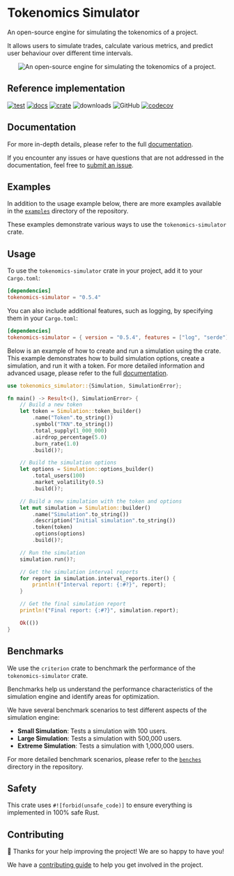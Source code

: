 # Tokenomics Simulator

An open-source engine for simulating the tokenomics of a project.

It allows users to simulate trades, calculate various metrics, and predict user behaviour over different time intervals.

<p align="center">
    <picture><img src="https://github.com/user-attachments/assets/d77a264c-8cc4-49b3-89dc-6197a176bdc8" alt="An open-source engine for simulating the tokenomics of a project." style="width:auto;"></picture>
</p>

## Reference implementation

[![test](https://github.com/slavik-pastushenko/tokenomics-simulator-rs/actions/workflows/test.yml/badge.svg)](https://github.com/slavik-pastushenko/tokenomics-simulator-rs/actions/workflows/test.yml)
[![docs](https://docs.rs/tokenomics-simulator/badge.svg)](https://docs.rs/tokenomics-simulator)
[![crate](https://img.shields.io/crates/v/tokenomics-simulator.svg)](https://crates.io/crates/tokenomics-simulator)
![downloads](https://img.shields.io/crates/d/tokenomics-simulator)
![GitHub](https://img.shields.io/github/license/slavik-pastushenko/tokenomics-simulator-rs)
[![codecov](https://codecov.io/gh/slavik-pastushenko/tokenomics-simulator-rs/graph/badge.svg?token=4MU5JOXW27)](https://codecov.io/gh/slavik-pastushenko/tokenomics-simulator-rs)

## Documentation

For more in-depth details, please refer to the full [documentation](https://docs.rs/tokenomics-simulator).

If you encounter any issues or have questions that are not addressed in the documentation, feel free to [submit an issue](https://github.com/slavik-pastushenko/tokenomics-simulator-rs/issues).

## Examples

In addition to the usage example below, there are more examples available in the [`examples`](https://github.com/slavik-pastushenko/tokenomics-simulator-rs/tree/main/examples) directory of the repository.

These examples demonstrate various ways to use the `tokenomics-simulator` crate.

## Usage

To use the `tokenomics-simulator` crate in your project, add it to your `Cargo.toml`:

```toml
[dependencies]
tokenomics-simulator = "0.5.4"
```

You can also include additional features, such as logging, by specifying them in your `Cargo.toml`:

```toml
[dependencies]
tokenomics-simulator = { version = "0.5.4", features = ["log", "serde"] }
```

Below is an example of how to create and run a simulation using the crate.
This example demonstrates how to build simulation options, create a simulation, and run it with a token.
For more detailed information and advanced usage, please refer to the full [documentation](https://docs.rs/tokenomics-simulator).

```rust
use tokenomics_simulator::{Simulation, SimulationError};

fn main() -> Result<(), SimulationError> {
    // Build a new token
    let token = Simulation::token_builder()
        .name("Token".to_string())
        .symbol("TKN".to_string())
        .total_supply(1_000_000)
        .airdrop_percentage(5.0)
        .burn_rate(1.0)
        .build()?;

    // Build the simulation options
    let options = Simulation::options_builder()
        .total_users(100)
        .market_volatility(0.5)
        .build()?;

    // Build a new simulation with the token and options
    let mut simulation = Simulation::builder()
        .name("Simulation".to_string())
        .description("Initial simulation".to_string())
        .token(token)
        .options(options)
        .build()?;

    // Run the simulation
    simulation.run()?;

    // Get the simulation interval reports
    for report in simulation.interval_reports.iter() {
        println!("Interval report: {:#?}", report);
    }

    // Get the final simulation report
    println!("Final report: {:#?}", simulation.report);

    Ok(())
}
```

## Benchmarks

We use the `criterion` crate to benchmark the performance of the `tokenomics-simulator` crate.

Benchmarks help us understand the performance characteristics of the simulation engine and identify areas for optimization.

We have several benchmark scenarios to test different aspects of the simulation engine:

- **Small Simulation**: Tests a simulation with 100 users.
- **Large Simulation**: Tests a simulation with 500,000 users.
- **Extreme Simulation**: Tests a simulation with 1,000,000 users.

For more detailed benchmark scenarios, please refer to the [`benches`](https://github.com/slavik-pastushenko/tokenomics-simulator-rs/tree/main/benches) directory in the repository.

## Safety

This crate uses `#![forbid(unsafe_code)]` to ensure everything is implemented in 100% safe Rust.

## Contributing

🎈 Thanks for your help improving the project! We are so happy to have you!

We have a [contributing guide](https://github.com/slavik-pastushenko/tokenomics-simulator-rs/blob/main/CONTRIBUTING.md) to help you get involved in the project.
